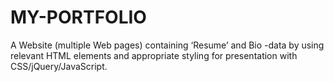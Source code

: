 # MY-PORTFOLIO
A Website (multiple Web pages) containing ‘Resume’ and Bio -data by using relevant HTML elements and appropriate styling for presentation with CSS/jQuery/JavaScript.
